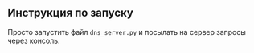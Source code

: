 ## Инструкция по запуску

Просто запустить файл ```dns_server.py``` и посылать на сервер запросы через консоль.